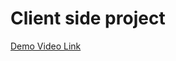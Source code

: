 # Client side project

[Demo Video Link](https://drive.google.com/file/d/1f_nD6W24gSoBuHmSVAiUjrUr8xfkTkim/view)

